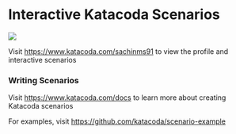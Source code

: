 # Interactive Katacoda Scenarios

[![](http://shields.katacoda.com/katacoda/sachinms91/count.svg)](https://www.katacoda.com/sachinms91 "Get your profile on Katacoda.com")

Visit https://www.katacoda.com/sachinms91 to view the profile and interactive scenarios

### Writing Scenarios
Visit https://www.katacoda.com/docs to learn more about creating Katacoda scenarios

For examples, visit https://github.com/katacoda/scenario-example
